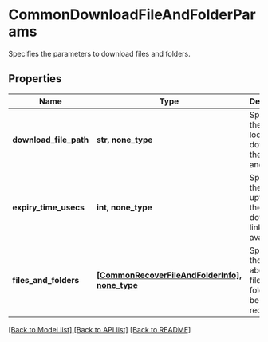 # CommonDownloadFileAndFolderParams

Specifies the parameters to download files and folders.

## Properties
Name | Type | Description | Notes
------------ | ------------- | ------------- | -------------
**download_file_path** | **str, none_type** | Specifies the path location to download the files and folders. | [optional] 
**expiry_time_usecs** | **int, none_type** | Specifies the time upto which the download link is available. | [optional] 
**files_and_folders** | [**[CommonRecoverFileAndFolderInfo], none_type**](CommonRecoverFileAndFolderInfo.md) | Specifies the info about the files and folders to be recovered. | [optional] 

[[Back to Model list]](../README.md#documentation-for-models) [[Back to API list]](../README.md#documentation-for-api-endpoints) [[Back to README]](../README.md)


